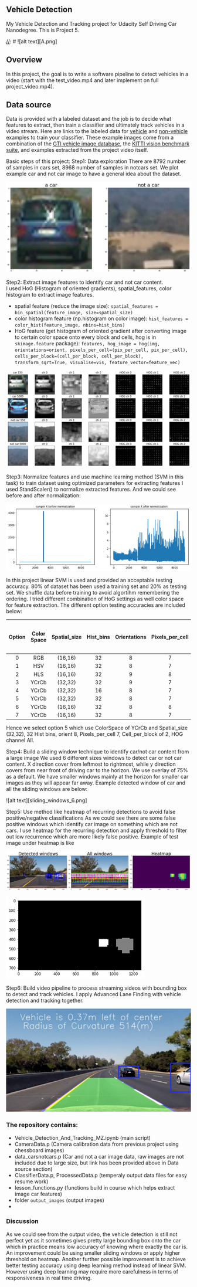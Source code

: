 ## Vehicle Detection
My Vehicle Detection and Tracking project for Udacity Self Driving Car Nanodegree. This is Project 5. 

[//]: # (Image References)
[sample_car_notcar.png]: ./output_images/sample_car_notcar.png
[HOG_features_YCrCb.png]: ./output_images/HOG_features_YCrCb.png
[before_after_normalization.png]: ./output_images/before_after_normalization.png
[sliding_windows_6.png.png]: ./output_images/sliding_windows_6.png
[w_heatmap_testimage6.png]: ./output_images/w_heatmap_testimage6.png
[w_heatmap_testimage6_labels.png]: ./output_images/w_heatmap_testimage6_labels.png
[video_sample_image.png]: ./output_images/video_sample_image.png

[//]: # ![alt text][A.png]

Overview
---
In this project, the goal is to write a software pipeline to detect vehicles in a video (start with the test_video.mp4 and later implement on full project_video.mp4). 

Data source
---
Data is provided with a labeled dataset and the job is to decide what features to extract, then train a classifier and ultimately track vehicles in a video stream. Here are links to the labeled data for [vehicle](https://s3.amazonaws.com/udacity-sdc/Vehicle_Tracking/vehicles.zip) and [non-vehicle](https://s3.amazonaws.com/udacity-sdc/Vehicle_Tracking/non-vehicles.zip) examples to train your classifier.  These example images come from a combination of the [GTI vehicle image database](http://www.gti.ssr.upm.es/data/Vehicle_database.html), the [KITTI vision benchmark suite](http://www.cvlibs.net/datasets/kitti/), and examples extracted from the project video itself.

Basic steps of this project:
Step1: Data exploration
There are 8792 number of samples in cars set, 8968 number of samples in notcars set. 
We plot example car and not car image to have a general idea about the dataset. 

![alt text][sample_car_notcar.png]

Step2: Extract image features to identify car and not car content.  
I used HoG (Histogram of oriented gradients), spatial_features, color histogram to extract image features. 
- spatial feature (reduce the image size): 
`spatial_features = bin_spatial(feature_image, size=spatial_size)`
- color histogram feature (np.histogram on color image):
`hist_features = color_hist(feature_image, nbins=hist_bins)`
- HoG feature (get histogram of oriented gradient after converting image to certain color space onto every block and cells, hog is in `skimage.feature` package):
`features, hog_image = hog(img, orientations=orient, pixels_per_cell=(pix_per_cell, pix_per_cell), cells_per_block=(cell_per_block, cell_per_block), transform_sqrt=True, visualise=vis, feature_vector=feature_vec)`

![alt text][HOG_features_YCrCb.png]

Step3: Normalize features and use machine learning method (SVM in this task) to train dataset using optimized parameters for extracting features
I used StandScaler() to normalize extracted features. And we could see before and after normalization:

![alt text][before_after_normalization.png]

In this project linear SVM is used and provided an acceptable testing accuracy. 
80% of dataset has been used a training set and 20% as testing set. We shuffle data before training to avoid algortihm remembering the ordering. I tried different combination of HoG settings as well color space for feature extraction. The different option testing accuracies are included below: 

| Option | Color Space | Spatial_size |Hist_bins|  Orientations | Pixels_per_cell | Cells_per_block | HOG channel | Time for Train | Time to Predict first 100 | Testing Accuracy |
|:------:|:-----------:|:------------:|:-------:|:-------------:|:---------------:|----------------:|------------:|---------------:|--------------------------:|-----------------:|
| 0   |  RGB   | (16,16) | 32 | 8 | 7 | 2 | All | 28.16s | 0.003s | 97.4% |
| 1   |  HSV   | (16,16) | 32 | 8 | 7 | 2 | All | 7.64s  | 0.003s | 98.7% |
| 2   |  HLS   | (16,16) | 32 | 9 | 8 | 2 | All | 10.5s  | 0.003s | 94.4% |
| 3   |  YCrCb | (32,32) | 32 | 9 | 7 | 2 | All | 8.29s  | 0.003s | 98.9% |
| 4   |  YCrCb | (32,32) | 16 | 8 | 7 | 2 | All | 8.39s  | 0.003s | 98.9% |
| 5   |  YCrCb | (32,32) | 32 | 8 | 7 | 2 | All | 21.4s  | 0.003s | 99.1% |
| 6   |  YCrCb | (16,16) | 32 | 8 | 8 | 2 | All | 15.3s  | 0.003s | 98.7% |
| 7   |  YCrCb | (16,16) | 32 | 8 | 7 | 2 | All | 18.6s  | 0.003s | 98.8% |

Hence we select option 5 which use ColorSpace of YCrCb and Spatial_size (32,32), 32 Hist bins, orient 8, Pixels_per_cell 7, Cell_per_block of 2, HOG channel All. 

Step4: Build a sliding window technique to identify car/not car content from a large image 
We used 6 different sizes windows to detect car or not car content. X direction cover from leftmost to rightmost, while y direction covers from near front of driving car to the horizon. We use overlay of 75% as a default. We have smaller windows mainly at the horizon for smaller car images as they will appear far away. Example detected window of car and all the sliding windows are below: 

![alt text][sliding_windows_6.png]

Step5: Use method like heatmap of recurring detections to avoid false positive/negative classifications
As we could see there are some false positive windows which identify car image on something which are not cars. I use heatmap for the recurring detection and apply threshold to filter out low recurrence which are more likely false positive. 
Example of test image under heatmap is like 

![alt text][w_heatmap_testimage6.png]

![alt text][w_heatmap_testimage6_labels.png]

Step6: Build video pipeline to process streaming videos with bounding box to detect and track vehicles. I apply Advanced Lane Finding with vehicle detection and tracking together. 

![alt text][video_sample_image.png]


### The repository contains: 
* Vehicle_Detection_And_Tracking_MZ.ipynb (main script)
* CameraData.p (Camera calibration data from previous project using chessboard images)
* data_carsnotcars.p (Car and not a car image data, raw images are not included due to large size, but link has been provided above in Data source section)
* ClassifierData.p, ProcessedData.p (temperaly output data files for easy resume work)
* lesson_functions.py (functions build in course which helps extract image car features)
* folder `output_images` (output images)
* 

### Discussion
As we could see from the output video, the vehicle detection is still not perfect yet as it sometimes gives pretty large bounding box onto the car which in practice means low accuracy of knowing where exactly the car is. An improvement could be using smaller sliding windows or apply higher threshold on heatmap. 
Another further possible improvement is to achieve better testing accuracy using deep learning method instead of linear SVM. However using deep learning may require more carefulness in terms of responsiveness in real time driving.  
